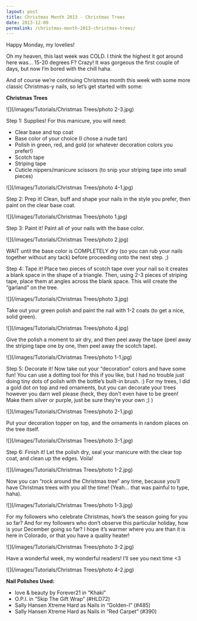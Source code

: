 ```yaml
---
layout: post
title: Christmas Month 2013 - Christmas Trees
date: 2013-12-09
permalink: /christmas-month-2013-christmas-trees/
---
```


Happy Monday, my lovelies!

Oh my heaven, this last week was COLD. I think the highest it got around here was… 15-20 degrees F? Crazy! It was gorgeous the first couple of days, but now I’m bored with the chill haha.

And of course we’re continuing Christmas month this week with some more classic Christmas-y nails, so let’s get started with some:

**Christmas Trees**

![](/images/Tutorials/Christmas Trees/photo 2-3.jpg)

Step 1: Supplies! For this manicure, you will need:

- Clear base and top coat
- Base color of your choice (I chose a nude tan)
- Polish in green, red, and gold (or whatever decoration colors you prefer!)
- Scotch tape
- Striping tape
- Cuticle nippers/manicure scissors (to snip your striping tape into small pieces)

![](/images/Tutorials/Christmas Trees/photo 4-1.jpg)

Step 2: Prep it! Clean, buff and shape your nails in the style you prefer, then paint on the clear base coat.

![](/images/Tutorials/Christmas Trees/photo 1.jpg)

Step 3: Paint it! Paint all of your nails with the base color.

![](/images/Tutorials/Christmas Trees/photo 2.jpg)

WAIT until the base color is COMPLETELY dry (so you can rub your nails together without any tack) before proceeding onto the next step. ;)

Step 4: Tape it! Place two pieces of scotch tape over your nail so it creates a blank space in the shape of a triangle. Then, using 2-3 pieces of striping tape, place them at angles across the blank space. This will create the “garland” on the tree.

![](/images/Tutorials/Christmas Trees/photo 3.jpg)

Take out your green polish and paint the nail with 1-2 coats (to get a nice, solid green).

![](/images/Tutorials/Christmas Trees/photo 4.jpg)

Give the polish a moment to air dry, and then peel away the tape (peel away the striping tape one by one, then peel away the scotch tape).

![](/images/Tutorials/Christmas Trees/photo 1-1.jpg)

Step 5: Decorate it! Now take out your “decoration” colors and have some fun! You can use a dotting tool for this if you like, but I had no trouble just doing tiny dots of polish with the bottle’s built-in brush. :) For my trees, I did a gold dot on top and red ornaments, but you can decorate your trees however you darn well please (heck, they don’t even have to be green! Make them silver or purple, just be sure they’re your own ;) )

![](/images/Tutorials/Christmas Trees/photo 2-1.jpg)

Put your decoration topper on top, and the ornaments in random places on the tree itself.

![](/images/Tutorials/Christmas Trees/photo 3-1.jpg)

Step 6: Finish it! Let the polish dry, seal your manicure with the clear top coat, and clean up the edges. Voila!

![](/images/Tutorials/Christmas Trees/photo 1-2.jpg)

Now you can “rock around the Christmas tree” any time, because you’ll have Christmas trees with you all the time! (Yeah… that was painful to type, haha).

![](/images/Tutorials/Christmas Trees/photo 1-3.jpg)

For my followers who celebrate Christmas, how’s the season going for you so far? And for my followers who don’t observe this particular holiday, how is your December going so far? I hope it’s warmer where you are than it is here in Colorado, or that you have a quality heater!

![](/images/Tutorials/Christmas Trees/photo 3-2.jpg)

Have a wonderful week, my wonderful readers! I’ll see you next time <3

![](/images/Tutorials/Christmas Trees/photo 4-2.jpg)

**Nail Polishes Used:**

- love & beauty by Forever21 in “Khaki”
- O.P.I. in “Skip The Gift Wrap” (#HLD72)
- Sally Hansen Xtreme Hard as Nails in “Golden-I” (#485)
- Sally Hansen Xtreme Hard as Nails in “Red Carpet” (#390)